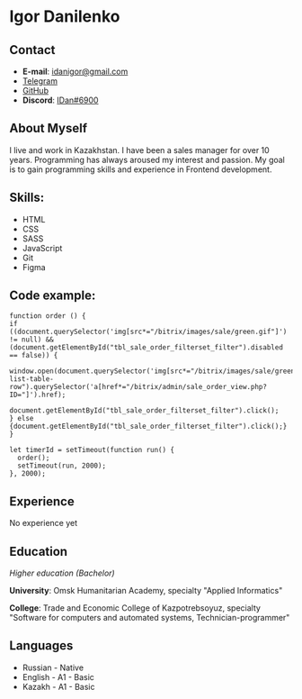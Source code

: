 # Igor Danilenko

## Contact

* __E-mail__: idanigor@gmail.com
* [Telegram](https://t.me/idanigor)
* [GitHub](https://github.com/idanigor)
* __Discord__: [IDan#6900](https://discord.gg/tJy4gvj9RF)

## About Myself

I live and work in Kazakhstan. I have been a sales manager for over 10 years. Programming has always aroused my interest and passion. My goal is to gain programming skills and experience in Frontend development.

## Skills: 

- HTML
- CSS
- SASS
- JavaScript
- Git
- Figma

## Code example:

```
function order () {
if ((document.querySelector('img[src*="/bitrix/images/sale/green.gif"]') != null) && (document.getElementById("tbl_sale_order_filterset_filter").disabled == false)) {
	window.open(document.querySelector('img[src*="/bitrix/images/sale/green.gif"]').closest(".adm-list-table-row").querySelector('a[href*="/bitrix/admin/sale_order_view.php?ID="]').href);
	document.getElementById("tbl_sale_order_filterset_filter").click();
} else {document.getElementById("tbl_sale_order_filterset_filter").click();}
}

let timerId = setTimeout(function run() {
  order();
  setTimeout(run, 2000);
}, 2000);
```

##  Experience

No experience yet

## Education

*Higher education (Bachelor)*

__University__: Omsk Humanitarian Academy, specialty "Applied Informatics"

__College__: Trade and Economic College of Kazpotrebsoyuz, specialty "Software for computers and automated systems, Technician-programmer"

## Languages

- Russian - Native
- English - A1 - Basic
- Kazakh - A1 - Basic
